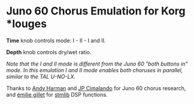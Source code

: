 # Juno 60 Chorus Emulation for Korg *louges

**Time** knob controls mode: I - II - I and II.

**Depth** knob controls dry/wet ratio.

_Note that the I and II mode is different from the Juno 60 "both buttons in" mode. In this emulation I and II mode enables both choruses in parallel, similar to the TAL U-NO-LX._

Thanks to [Andy Harman](https://github.com/pendragon-andyh) and [JP Cimalando](https://github.com/jpcima) for Juno 60 chorus research, and [émilie gillet](https://github.com/pichenettes) for [stmlib](https://github.com/pichenettes/stmlib) DSP functions.

